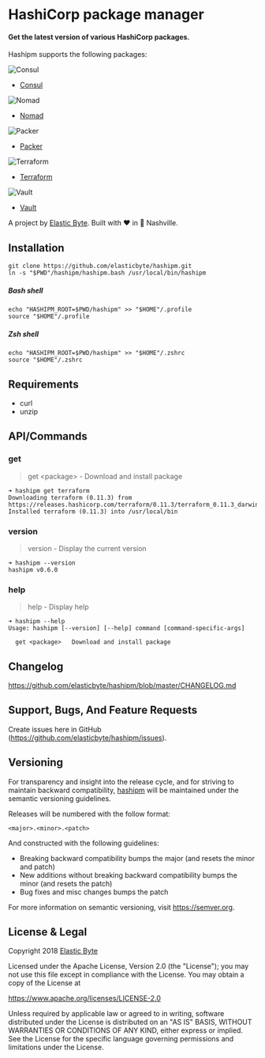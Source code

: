 # HashiCorp package manager

#### Get the latest version of various HashiCorp packages.

Hashipm supports the following packages:

![Consul](https://s3.amazonaws.com/hashicorp-marketing-web-assets/brand/Consul_VerticalLogo_FullColor.r1x9c1CS6x.svg)
- [Consul](https://www.consul.io)

![Nomad](https://s3.amazonaws.com/hashicorp-marketing-web-assets/brand/Nomad_VerticalLogo_FullColor.r1x_p8YHag.svg)
- [Nomad](https://www.nomadproject.io)

![Packer](https://s3.amazonaws.com/hashicorp-marketing-web-assets/brand/Packer_VerticalLogo_FullColor.svg)
- [Packer](https://www.packer.io)

![Terraform](https://s3.amazonaws.com/hashicorp-marketing-web-assets/brand/Terraform_VerticalLogo_FullColor.B1rgyCrag.svg)
- [Terraform](https://www.terraform.io)

![Vault](https://s3.amazonaws.com/hashicorp-marketing-web-assets/brand/Vault_VerticalLogo_FullColor.B1xPC0pSax.svg)
- [Vault](https://www.vaultproject.io)

A project by [Elastic Byte](https://elasticbyte.net). Built with :heart: in :guitar: Nashville.

## Installation

```
git clone https://github.com/elasticbyte/hashipm.git
ln -s "$PWD"/hashipm/hashipm.bash /usr/local/bin/hashipm
```

##### Bash shell

```
echo "HASHIPM_ROOT=$PWD/hashipm" >> "$HOME"/.profile
source "$HOME"/.profile
```

##### Zsh shell

```
echo "HASHIPM_ROOT=$PWD/hashipm" >> "$HOME"/.zshrc
source "$HOME"/.zshrc
```

## Requirements

- curl
- unzip

## API/Commands

### get

> get \<package\> - Download and install package
 
```
➜ hashipm get terraform
Downloading terraform (0.11.3) from https://releases.hashicorp.com/terraform/0.11.3/terraform_0.11.3_darwin_amd64.zip...
Installed terraform (0.11.3) into /usr/local/bin
```

### version

> version - Display the current version

```
➜ hashipm --version
hashipm v0.6.0

```

### help

> help - Display help

```
➜ hashipm --help
Usage: hashipm [--version] [--help] command [command-specific-args]

  get <package>   Download and install package
```

## Changelog

https://github.com/elasticbyte/hashipm/blob/master/CHANGELOG.md

## Support, Bugs, And Feature Requests

Create issues here in GitHub (https://github.com/elasticbyte/hashipm/issues).

## Versioning

For transparency and insight into the release cycle, and for striving to maintain backward compatibility, [hashipm](https://github.com/elasticbyte/hashipm) will be maintained under the semantic versioning guidelines.

Releases will be numbered with the follow format:

`<major>.<minor>.<patch>`

And constructed with the following guidelines:

+ Breaking backward compatibility bumps the major (and resets the minor and patch)
+ New additions without breaking backward compatibility bumps the minor (and resets the patch)
+ Bug fixes and misc changes bumps the patch

For more information on semantic versioning, visit https://semver.org.

## License & Legal

Copyright 2018 [Elastic Byte](https://elasticbyte.net)

Licensed under the Apache License, Version 2.0 (the "License");
you may not use this file except in compliance with the License.
You may obtain a copy of the License at

https://www.apache.org/licenses/LICENSE-2.0

Unless required by applicable law or agreed to in writing, software
distributed under the License is distributed on an "AS IS" BASIS,
WITHOUT WARRANTIES OR CONDITIONS OF ANY KIND, either express or implied.
See the License for the specific language governing permissions and
limitations under the License.
